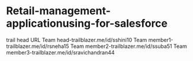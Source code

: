 # Retail-management-applicationusing-for-salesforce

trail head URL
Team head-trailblazer.me/id/sshini10
Team member1-trailblazer.me/id/rsneha15
Team member2-trailblazer.me/id/ssuba51
Team member3-trailblazer.me/id/sravichandran44
